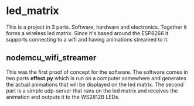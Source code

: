# led_matrix
This is a project in 3 parts. Software, hardware and electronics. Together it forms a wireless led matrix.
Since it's based around the ESP8266 it supports connecting to a wifi and having animations streamed to it.

## nodemcu_wifi_streamer
This was the first proof of concept for the software. The software comes in two parts **effect.py** which is run on a computer somewhere and generates the actual animations that will be displayed on the led matrix.
The second part is a simple udp-server that runs on the led matrix and receives the animation and outputs it to the WS2812B LEDs.
